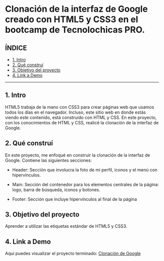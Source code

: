 # Clonación de la interfaz de Google creado con HTML5 y CSS3 en el bootcamp de Tecnolochicas PRO.

## **ÍNDICE**

* [1. Intro](https://github.com/aless-b/clonacion_google/blob/main/README.md#1-intro)
* [2. Qué construí](https://github.com/aless-b/clonacion_google/blob/main/README.md#2-qu%C3%A9-constru%C3%AD)
* [3. Objetivo del proyecto](https://github.com/aless-b/clonacion_google/blob/main/README.md#3-objetivo-del-proyecto)
* [4. Link a Demo](https://github.com/aless-b/clonacion_google/blob/main/README.md#4-link-a-demo)

****

## 1. Intro
HTML5 trabaja de la mano con CSS3 para crear páginas web que usamos todos los días en el navegador. Incluso, este sitio web en donde estás viendo este contenido, está construido con HTML y CSS. En este proyecto, con los conocimientos de HTML y CSS, realicé la clonación de la interfaz de Google.


## 2. Qué construí
En este proyecto, me enfoqué en construir la clonación de la interfaz de Google.
Contiene las siguientes secciones:

* Header: Sección que involucra la foto de mi perfil, iconos y el menú con hipervínculos.

* Main: Sección del contenedor para los elementos centrales de la página: logo, barra de búsqueda, iconos y botones.

* Footer: Sección que incluye hipervínculos al final de la página


## 3. Objetivo del proyecto
Aprender a utilizar las etiquetas estándar de HTML5 y CSS3.


## 4. Link a Demo
Aquí puedes visualizar el proyecto terminado: [Clonación de Google](https://cheerful-blancmange-cd5a9d.netlify.app/)
